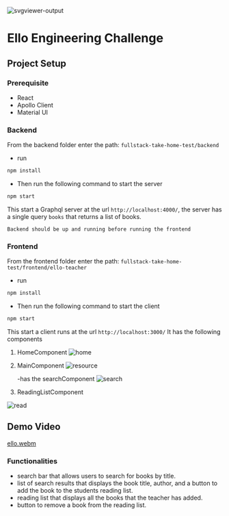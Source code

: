 ![svgviewer-output](https://github.com/ElloTechnology/backend_takehome/assets/3518127/561bc8d4-bffc-4360-b9ea-61e876bcec93)


# Ello Engineering Challenge

## Project Setup
### Prerequisite
- React
- Apollo Client
- Material UI

### Backend 
From the backend folder enter the path: `fullstack-take-home-test/backend`
- run
```bash
npm install
```
- Then run the following command to start the server

```bash
npm start
```

This start a Graphql server at the url `http://localhost:4000/`, the server has a single query `books` that returns a list of books. 

`Backend should be up and running before running the frontend`

### Frontend
From the frontend folder enter the path: `fullstack-take-home-test/frontend/ello-teacher`
- run
```bash
npm install
```
- Then run the following command to start the client

```bash
npm start
```

This start a client runs at the url `http://localhost:3000/` It has the following components 

1. HomeComponent
   ![home](https://github.com/edwinnab/Fullstack-take-home/assets/50041140/ff8e8fa7-e519-4749-8679-08f700d07543)

3. MainComponent
  ![resource](https://github.com/edwinnab/Fullstack-take-home/assets/50041140/5cf34f3d-fc30-4fe3-b2f0-a7aa546e4c6d)


   -has the searchComponent
   ![search](https://github.com/edwinnab/Fullstack-take-home/assets/50041140/df7d7d98-4824-41b3-be90-65f28a8cd4b6)

4. ReadingListComponent
   
![read](https://github.com/edwinnab/Fullstack-take-home/assets/50041140/da762150-53a9-46c7-9e79-afccafbf501b)


## Demo Video
[ello.webm](https://github.com/edwinnab/Fullstack-take-home/assets/50041140/08a02706-bd1d-484b-82e6-cdbdb5891033)


### Functionalities
-  search bar that allows users to search for books by title.
-  list of search results that displays the book title, author, and a button to add the book to the students reading list.
-  reading list that displays all the books that the teacher has added.
-  button to remove a book from the reading list.
